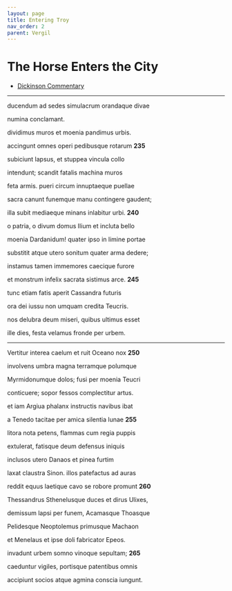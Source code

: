```yaml
---
layout: page
title: Entering Troy
nav_order: 2
parent: Vergil
---
```


# The Horse Enters the City

- [Dickinson Commentary](https://dcc.dickinson.edu/vergil-aeneid/vergil-aeneid-ii-234-249)

-----------------

ducendum ad sedes simulacrum orandaque divae

numina conclamant.

dividimus muros et moenia pandimus urbis.

accingunt omnes operi pedibusque rotarum               **235**

subiciunt lapsus, et stuppea vincula collo

intendunt; scandit fatalis machina muros

feta armis. pueri circum innuptaeque puellae

sacra canunt funemque manu contingere gaudent;

illa subit mediaeque minans inlabitur urbi.               **240**

o patria, o divum domus Ilium et incluta bello

moenia Dardanidum! quater ipso in limine portae

substitit atque utero sonitum quater arma dedere;

instamus tamen immemores caecique furore

et monstrum infelix sacrata sistimus arce.               **245**

tunc etiam fatis aperit Cassandra futuris

ora dei iussu non umquam credita Teucris.

nos delubra deum miseri, quibus ultimus esset

ille dies, festa velamus fronde per urbem.

----------

Vertitur interea caelum et ruit Oceano nox               **250**

involvens umbra magna terramque polumque

Myrmidonumque dolos; fusi per moenia Teucri

conticuere; sopor fessos complectitur artus.

et iam Argiua phalanx instructis navibus ibat

a Tenedo tacitae per amica silentia lunae               **255**

litora nota petens, flammas cum regia puppis

extulerat, fatisque deum defensus iniquis

inclusos utero Danaos et pinea furtim

laxat claustra Sinon. illos patefactus ad auras

reddit equus laetique cavo se robore promunt               **260**

Thessandrus Sthenelusque duces et dirus Ulixes,

demissum lapsi per funem, Acamasque Thoasque

Pelidesque Neoptolemus primusque Machaon

et Menelaus et ipse doli fabricator Epeos.

invadunt urbem somno vinoque sepultam;               **265**

caeduntur vigiles, portisque patentibus omnis

accipiunt socios atque agmina conscia iungunt.
